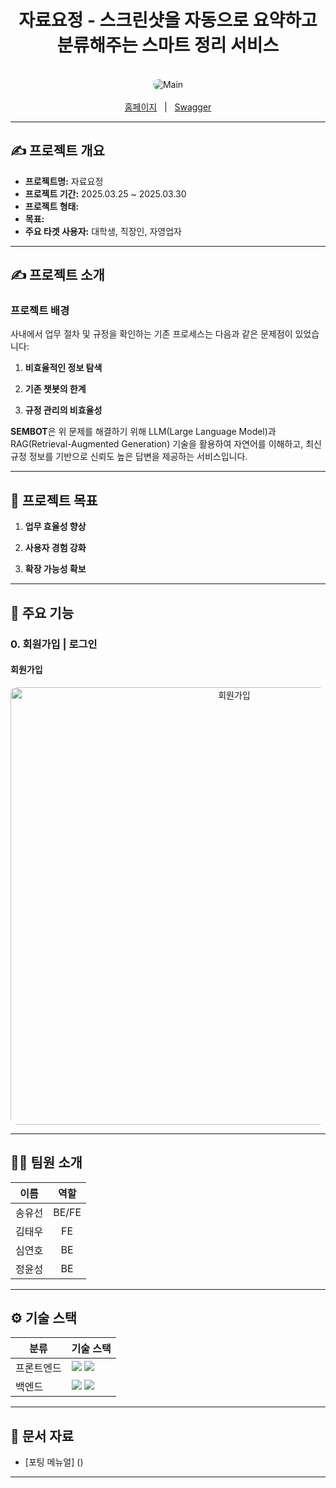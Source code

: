 
<div align="center">
  <h1>자료요정 - 스크린샷을 자동으로 요약하고 분류해주는 스마트 정리 서비스 </h1>
</div>

<br/>

<div align="center">
  <img src="./assets/Main.png" alt="Main" style="border-radius: 10px;"/>
</div>

<br/>

<div align="center">
  <a href="">홈페이지</a>
    |  
  <a href="">Swagger</a>
</div>

---

## ✍️ 프로젝트 개요

- **프로젝트명:** 자료요정
- **프로젝트 기간:** 2025.03.25 ~ 2025.03.30
- **프로젝트 형태:** 
- **목표:** 
- **주요 타겟 사용자:** 대학생, 직장인, 자영업자 

---

## ✍️ 프로젝트 소개

### 프로젝트 배경

사내에서 업무 절차 및 규정을 확인하는 기존 프로세스는 다음과 같은 문제점이 있었습니다:

1. **비효율적인 정보 탐색** 

2. **기존 챗봇의 한계** 

3. **규정 관리의 비효율성** 

**SEMBOT**은 위 문제를 해결하기 위해 LLM(Large Language Model)과 RAG(Retrieval-Augmented Generation) 기술을 활용하여 자연어를 이해하고, 최신 규정 정보를 기반으로 신뢰도 높은 답변을 제공하는 서비스입니다.

---

## 🚀 프로젝트 목표

1. **업무 효율성 향상** 

2. **사용자 경험 강화** 

3. **확장 가능성 확보** 

---

## 📌 주요 기능

### **0. 회원가입 | 로그인**

#### **회원가입**

<div align="center">
<img src="./assets/회원가입.gif" alt="회원가입" style="border-radius: 10px; width: 700px;"/>
</div>

---

## 🧑‍💻 팀원 소개

| **이름**    | **역할**        | 
|:-----------:|:---------------:|
| 송유선      | BE/FE           | 
| 김태우      | FE              | 
| 심연호      | BE              | 
| 정윤성      | BE              | 

---

## ⚙️ 기술 스택

<table>
  <thead>
    <tr>
      <th>분류</th>
      <th>기술 스택</th>
    </tr>
  </thead>
  <tbody>
    <tr>
      <td>프론트엔드</td>
      <td>
        <img src="https://img.shields.io/badge/React-61DAFB?style=flat&logo=react&logoColor=white"/>
        <img src="https://img.shields.io/badge/TypeScript-3178C6?style=flat&logo=typescript&logoColor=white"/>
      </td>
    </tr>
    <tr>
      <td>백엔드</td>
      <td>
        <img src="https://img.shields.io/badge/React-61DAFB?style=flat&logo=node&logoColor=white"/>
        <img src="https://img.shields.io/badge/TypeScript-3178C6?style=flat&logo=typescript&logoColor=white"/>
      </td>
    </tr>
  </tbody>
</table>


---

## 📂 문서 자료

- [포팅 메뉴얼] ()

---
